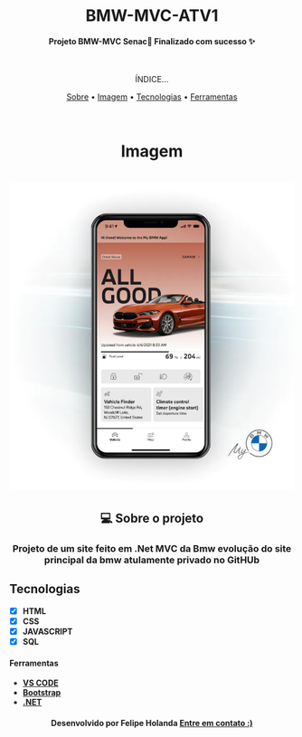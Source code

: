 <h1 align="center">BMW-MVC-ATV1</h1>

<p align="center">
 <h4 align="center"> Projeto BMW-MVC Senac🚀 Finalizado com sucesso ✨
  </h4>

<br>
<p align="center">ÍNDICE...</p>
<p align="center"><a href="#sobre-o-projeto">Sobre</a> • 
<a href="#Imagem">Imagem</a> • 
<a href="#Tecnologias">Tecnologias</a> • 
<a href="#Ferramentas">Ferramentas</a></p>
 
</p>
<br>
<h1 align="center">Imagem</h1>

<h1 align="center">
   <img alt="Readme" title="Readme" src="wwwroot/Imagens/MyBMW_Module_Mobile.jpg"/>
</h1>

<!--Sobre o projeto-->
<h2 align="center">💻 Sobre o projeto</h2>

<h3 align="center">Projeto de um site feito em .Net MVC da Bmw evolução do site principal da bmw atulamente privado no GitHUb</h3>


## Tecnologias

- [x] **HTML**
- [x] **CSS**
- [x] **JAVASCRIPT**
- [x] **SQL**

#### Ferramentas
- [**VS CODE**](https://code.visualstudio.com/)
- [**Bootstrap**](https://getbootstrap.com/)
- [**.NET**](https://dotnet.microsoft.com/en-us/)


<h4 align=center>Desenvolvido por Felipe Holanda <a href="https://www.linkedin.com/in/felipe-holanda-de-freitas-3a91281a2/"> <strong>Entre em contato</strong> :)</a></a></h4>





